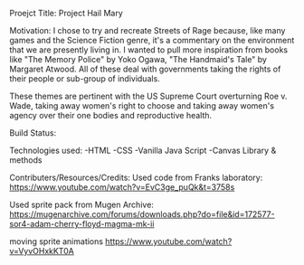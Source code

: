 Proejct Title: Project Hail Mary

Motivation: 
I chose to try and recreate Streets of Rage because, like many games and the Science Fiction genre, it's a commentary on the environment that we are presently living in. I wanted to pull more inspiration from books like "The Memory Police" by Yoko Ogawa, "The Handmaid's Tale" by Margaret Atwood. All of these deal with governments taking the rights of their people or sub-group of individuals. 

These themes are pertinent with the US Supreme Court overturning Roe v. Wade, taking away women's right to choose and taking away women's agency over their one bodies and reproductive health. 

Build Status:

Technologies used:
-HTML
-CSS
-Vanilla Java Script
-Canvas Library & methods

Contributers/Resources/Credits:
Used code from Franks laboratory:
https://www.youtube.com/watch?v=EvC3ge_puQk&t=3758s

Used sprite pack from Mugen Archive: 
https://mugenarchive.com/forums/downloads.php?do=file&id=172577-sor4-adam-cherry-floyd-magma-mk-ii

moving sprite animations 
https://www.youtube.com/watch?v=VyvOHxkKT0A